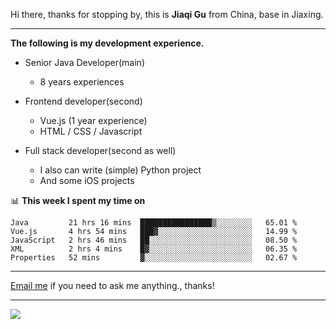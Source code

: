 Hi there, thanks for stopping by, this is **Jiaqi Gu** from China, base in Jiaxing.

---

**The following is my development experience.**

- Senior Java Developer(main)
  - 8 years experiences

- Frontend developer(second)
  - Vue.js (1 year experience)
  - HTML / CSS / Javascript
  
- Full stack developer(second as well)
  - I also can write (simple) Python project
  - And some iOS projects

📊 **This week I spent my time on**
<!--START_SECTION:waka-->
```text
Java         21 hrs 16 mins  ████████████████▒░░░░░░░░   65.01 % 
Vue.js       4 hrs 54 mins   ███▓░░░░░░░░░░░░░░░░░░░░░   14.99 % 
JavaScript   2 hrs 46 mins   ██░░░░░░░░░░░░░░░░░░░░░░░   08.50 % 
XML          2 hrs 4 mins    █▓░░░░░░░░░░░░░░░░░░░░░░░   06.35 % 
Properties   52 mins         ▓░░░░░░░░░░░░░░░░░░░░░░░░   02.67 % 
```
<!--END_SECTION:waka-->

---

[Email me](mailto:droidqw@gmail.com?subject=Hiring_from_GitHub) if you need to ask me anything., thanks!

---

![]( https://visitor-badge.glitch.me/badge?page_id=githubgujiaqi)

